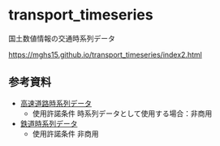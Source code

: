 # transport_timeseries
国土数値情報の交通時系列データ

https://mghs15.github.io/transport_timeseries/index2.html

## 参考資料
* [高速道路時系列データ](https://nlftp.mlit.go.jp/ksj/gml/datalist/KsjTmplt-N06-v1_2.html)
  * 使用許諾条件 時系列データとして使用する場合：非商用
* [鉄道時系列データ](https://nlftp.mlit.go.jp/ksj/gml/datalist/KsjTmplt-N05-v1_3.html)
  * 使用許諾条件 非商用


